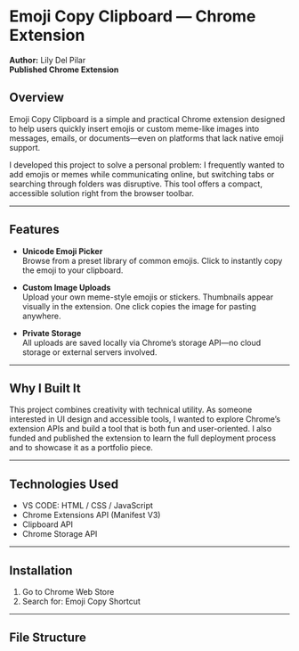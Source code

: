 # Emoji Copy Clipboard — Chrome Extension

**Author:** Lily Del Pilar  
**Published Chrome Extension**

## Overview

Emoji Copy Clipboard is a simple and practical Chrome extension designed to help users quickly insert emojis or custom meme-like images into messages, emails, or documents—even on platforms that lack native emoji support.

I developed this project to solve a personal problem: I frequently wanted to add emojis or memes while communicating online, but switching tabs or searching through folders was disruptive. This tool offers a compact, accessible solution right from the browser toolbar.

---

## Features

- **Unicode Emoji Picker**  
  Browse from a preset library of common emojis. Click to instantly copy the emoji to your clipboard.

- **Custom Image Uploads**  
  Upload your own meme-style emojis or stickers. Thumbnails appear visually in the extension. One click copies the image for pasting anywhere.

- **Private Storage**  
  All uploads are saved locally via Chrome’s storage API—no cloud storage or external servers involved.

---

## Why I Built It

This project combines creativity with technical utility. As someone interested in UI design and accessible tools, I wanted to explore Chrome’s extension APIs and build a tool that is both fun and user-oriented. I also funded and published the extension to learn the full deployment process and to showcase it as a portfolio piece.

---

## Technologies Used

- VS CODE: HTML / CSS / JavaScript  
- Chrome Extensions API (Manifest V3)  
- Clipboard API  
- Chrome Storage API

---

## Installation
1. Go to Chrome Web Store
2. Search for: Emoji Copy Shortcut

---

## File Structure

